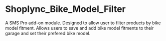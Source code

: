 # Shoplync_Bike_Model_Filter
A SMS Pro add-on module. Designed to allow user to filter products by bike model fitment. Allows users to save and add bike model fitments to their garage and set their prefered bike model.
